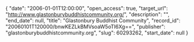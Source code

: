 {
  "date": "2006-01-01T12:00:00", 
  "open_access": true, 
  "target_url": "http://www.glastonburybuddhistcommunity.org/", 
  "description": "", 
  "end_date": null, 
  "title": "Glastonbury Buddhist Community", 
  "record_id": "20060101T120000/bnwKEZLkBMVsoaW5oTI6Xg==", 
  "publisher": "glastonburybuddhistcommunity.org", 
  "slug": 60293262, 
  "start_date": null
}

